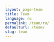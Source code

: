 ```yaml
---
layout: page-team
title: Team
language: ru
permalink: /team/ru/
defaulturl: /team/
slug: team
---
```

